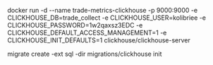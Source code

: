 docker run -d --name trade-metrics-clickhouse -p 9000:9000 -e CLICKHOUSE_DB=trade_collect -e CLICKHOUSE_USER=kolibriee -e CLICKHOUSE_PASSWORD=1w2qaxsz3EDC -e CLICKHOUSE_DEFAULT_ACCESS_MANAGEMENT=1 -e CLICKHOUSE_INIT_DEFAULTS=1 clickhouse/clickhouse-server

migrate create -ext sql -dir migrations/clickhouse init
